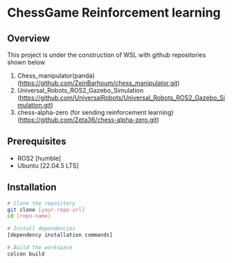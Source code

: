 # ChessGame Reinforcement learning

## Overview
This project is under the construction of WSL with github repositories shown below
  1. Chess_manipulator(panda) (https://github.com/ZeinBarhoum/chess_manipulator.git)
  2. Universal_Robots_ROS2_Gazebo_Simulation (https://github.com/UniversalRobots/Universal_Robots_ROS2_Gazebo_Simulation.git)
  3. chess-alpha-zero (for sending reinforcement learning) (https://github.com/Zeta36/chess-alpha-zero.git)


## Prerequisites
- ROS2 [humble]
- Ubuntu [22.04.5 LTS]


## Installation
```bash
# Clone the repository
git clone [your-repo-url]
cd [repo-name]

# Install dependencies
[dependency installation commands]

# Build the workspace
colcon build
